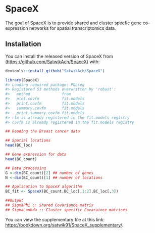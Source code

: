 
<!-- README.md is generated from README.Rmd. Please edit that file -->

# SpaceX

<!-- badges: start -->
<!-- badges: end -->

The goal of SpaceX is to provide shared and cluster specfic gene
co-expression networks for spatial transcriptomics data.

## Installation

You can install the released version of SpaceX from
(<https://github.com/SatwikAch/SpaceX>) with:

``` r
devtools::install_github("SatwikAch/SpaceX")
```

``` r
library(SpaceX)
#> Loading required package: PQLseq
#> Registered S3 methods overwritten by 'robust':
#>   method              from      
#>   plot.covfm          fit.models
#>   print.covfm         fit.models
#>   summary.covfm       fit.models
#>   print.summary.covfm fit.models
#> rlm is already registered in the fit.models registry
#> covfm is already registered in the fit.models registry
```

``` r
## Reading the Breast cancer data

## Spatial locations
head(BC_loc)

## Gene expression for data
head(BC_count) 

## Data processing
G <-dim(BC_count)[2] ## number of genes
N <-dim(BC_count)[1] ## number of locations

## Application to SpaceX algorithm
BC_fit <- SpaceX(BC_count,BC_loc[,1:2],BC_loc[,3])

##Output
## SigmaPhi :: Shared Covariance matrix
## SigmaLambda :: Cluster specific Covaraince matrices
```

You can view the supplementary file at this link: https://bookdown.org/satwik91/SpaceX_supplementary/. 
